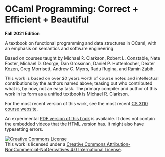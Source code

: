 # OCaml Programming: Correct + Efficient + Beautiful

**Fall 2021 Edition**

A textbook on functional programming and data structures in OCaml, with an
emphasis on semantics and software engineering.

Based on courses taught by Michael R. Clarkson, Robert L. Constable,
Nate Foster, Michael D. George, Dan Grossman, Daniel P. Huttenlocher,
Dexter Kozen, Greg Morrisett, Andrew C. Myers, Radu Rugina, and Ramin
Zabih.

This work is based on over 20 years worth of course notes and intellectual
contributions by the authors named above; teasing out who contributed
what is, by now, not an easy task. The primary compiler and author of
this work in its form as a unified textbook is Michael R. Clarkson.

For the most recent version of this work, see the most recent
[CS 3110 course website](https://www.cs.cornell.edu/courses/cs3110).

An experimental [PDF version of this book](book.pdf) is available. It does
not contain the embedded videos that the HTML version has. It might also have
typesetting errors.

<a rel="license" href="http://creativecommons.org/licenses/by-nc-nd/4.0/">
<img alt="Creative Commons License" style="border-width:0"
src="https://i.creativecommons.org/l/by-nc-nd/4.0/80x15.png" /></a>
<br />
This work is licensed under a <a rel="license"
href="http://creativecommons.org/licenses/by-nc-nd/4.0/">Creative Commons
Attribution-NonCommercial-NoDerivatives 4.0 International License</a>.
